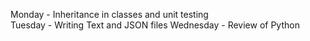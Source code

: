 Monday - Inheritance in classes and unit testing   
Tuesday - Writing Text and JSON files
Wednesday - Review of Python 